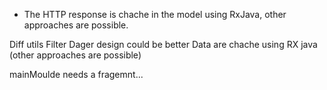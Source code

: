 
* The HTTP response is chache in the model using RxJava, other approaches are possible.

Diff utils
Filter
Dager
design could be better
Data are chache using RX java (other approaches are possible)

mainMoulde needs a fragemnt...